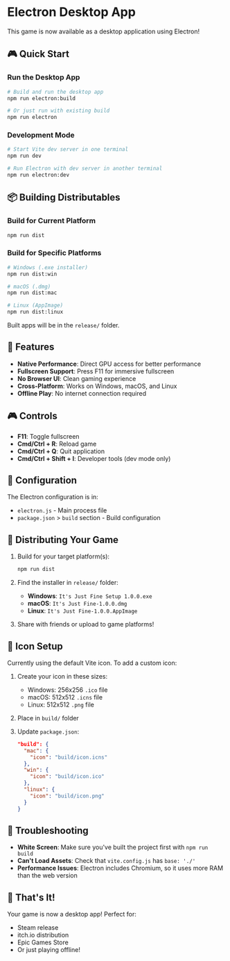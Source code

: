 # Electron Desktop App

This game is now available as a desktop application using Electron!

## 🎮 Quick Start

### Run the Desktop App
```bash
# Build and run the desktop app
npm run electron:build

# Or just run with existing build
npm run electron
```

### Development Mode
```bash
# Start Vite dev server in one terminal
npm run dev

# Run Electron with dev server in another terminal
npm run electron:dev
```

## 📦 Building Distributables

### Build for Current Platform
```bash
npm run dist
```

### Build for Specific Platforms
```bash
# Windows (.exe installer)
npm run dist:win

# macOS (.dmg)
npm run dist:mac

# Linux (AppImage)
npm run dist:linux
```

Built apps will be in the `release/` folder.

## 🎯 Features

- **Native Performance**: Direct GPU access for better performance
- **Fullscreen Support**: Press F11 for immersive fullscreen
- **No Browser UI**: Clean gaming experience
- **Cross-Platform**: Works on Windows, macOS, and Linux
- **Offline Play**: No internet connection required

## 🎮 Controls

- **F11**: Toggle fullscreen
- **Cmd/Ctrl + R**: Reload game
- **Cmd/Ctrl + Q**: Quit application
- **Cmd/Ctrl + Shift + I**: Developer tools (dev mode only)

## 📝 Configuration

The Electron configuration is in:
- `electron.js` - Main process file
- `package.json` > `build` section - Build configuration

## 🚀 Distributing Your Game

1. Build for your target platform(s):
   ```bash
   npm run dist
   ```

2. Find the installer in `release/` folder:
   - **Windows**: `It's Just Fine Setup 1.0.0.exe`
   - **macOS**: `It's Just Fine-1.0.0.dmg`
   - **Linux**: `It's Just Fine-1.0.0.AppImage`

3. Share with friends or upload to game platforms!

## 📱 Icon Setup

Currently using the default Vite icon. To add a custom icon:

1. Create your icon in these sizes:
   - Windows: 256x256 `.ico` file
   - macOS: 512x512 `.icns` file
   - Linux: 512x512 `.png` file

2. Place in `build/` folder

3. Update `package.json`:
   ```json
   "build": {
     "mac": {
       "icon": "build/icon.icns"
     },
     "win": {
       "icon": "build/icon.ico"
     },
     "linux": {
       "icon": "build/icon.png"
     }
   }
   ```

## 🔧 Troubleshooting

- **White Screen**: Make sure you've built the project first with `npm run build`
- **Can't Load Assets**: Check that `vite.config.js` has `base: './'`
- **Performance Issues**: Electron includes Chromium, so it uses more RAM than the web version

## 🎉 That's It!

Your game is now a desktop app! Perfect for:
- Steam release
- itch.io distribution
- Epic Games Store
- Or just playing offline!